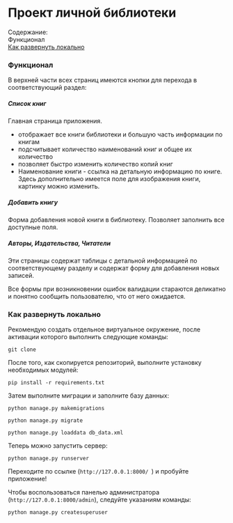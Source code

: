 # Проект личной библиотеки

Содержание:  
Функционал  
[Как развернуть локально](#как-развернуть-локально)

### Функционал

В верхней части всех страниц имеются кнопки для перехода
в соответствующий раздел: 

##### Список книг
Главная страница приложения.
- отображает все книги библиотеки
и большую часть информации по книгам
- подсчитывает количество наименований книг и общее их количество
- позволяет быстро изменить количество копий книг
- Наименование книги - ссылка на детальную информацию по книге.
Здесь дополнительно имеется поле для изображения книги,
 картинку можно изменить.
 
##### Добавить книгу
Форма добавления новой книги в библиотеку.
Позволяет заполнить все доступные поля.

##### Авторы, Издательства, Читатели
Эти страницы содержат таблицы с детальной информацией по
соответствующему разделу и содержат форму для добавления
новых записей.

Все формы при возникновении ошибок валидации стараются
деликатно и понятно сообщить пользователю, что от него
ожидается.

### Как развернуть локально

Рекомендую создать отдельное виртуальное окружение,
после активации которого выполнить следующие команды:  

`git clone`  
  
После того, как скопируется репозиторий, выполните установку
необходимых модулей:  

`pip install -r requirements.txt`

Затем выполните миграции и заполните базу данных:  

`python manage.py makemigrations`  

`python manage.py migrate`  

`python manage.py loaddata db_data.xml`

Теперь можно запустить сервер:  

`python manage.py runserver`

Переходите по ссылке (`http://127.0.0.1:8000/
`) и пробуйте приложение!

Чтобы воспользоваться панелью администратора
(`http://127.0.0.1:8000/admin`), следуйте
указаниям команды:  

`python manage.py createsuperuser`  
